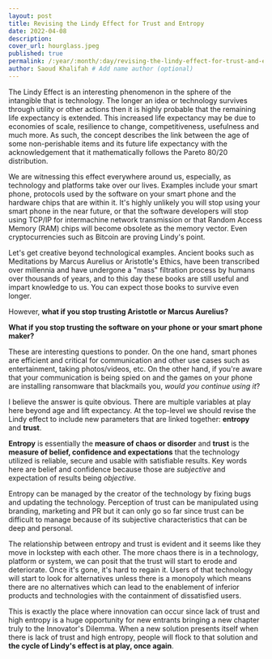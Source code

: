 ```yaml
---
layout: post
title: Revising the Lindy Effect for Trust and Entropy
date: 2022-04-08
description: 
cover_url: hourglass.jpeg
published: true
permalink: /:year/:month/:day/revising-the-lindy-effect-for-trust-and-entropy
author: Saoud Khalifah # Add name author (optional)
---
```

The Lindy Effect is an interesting phenomenon in the sphere of the intangible that is technology. The longer an idea or technology survives through utility or other actions then it is highly probable that the remaining life expectancy is extended. This increased life expectancy may be due to economies of scale, resilience to change, competitiveness, usefulness and much more. As such, the concept describes the link between the age of some non-perishable items and its future life expectancy with the acknowledgement that it mathematically follows the Pareto 80/20 distribution.

We are witnessing this effect everywhere around us, especially, as technology and platforms take over our lives. Examples include your smart phone, protocols used by the software on your smart phone and the hardware chips that are within it. It's highly unlikely you will stop using your smart phone in the near future, or that the software developers will stop using TCP/IP for intermachine network transmission or that Random Access Memory (RAM) chips will become obsolete as the memory vector. Even cryptocurrencies such as Bitcoin are proving Lindy's point. 

Let's get creative beyond technological examples. Ancient books such as Meditations by Marcus Aurelius or Aristotle's Ethics, have been transcribed over millennia and have undergone a "mass" filtration process by humans over thousands of years, and to this day these books are still useful and impart knowledge to us. You can expect those books to survive even longer.


However, **what if you stop trusting Aristotle or Marcus Aurelius?**

**What if you stop trusting the software on your phone or your smart phone maker?**

These are interesting questions to ponder. On the one hand, smart phones are efficient and critical for communication and other use cases such as entertainment, taking photos/videos, etc. On the other hand, if you're aware that your communication is being spied on and the games on your phone are installing ransomware that blackmails you, *would you continue using it*?

I believe the answer is quite obvious. There are multiple variables at play here beyond age and lift expectancy. At the top-level we should revise the Lindy effect to include new parameters that are linked together: **entropy** and **trust**.

**Entropy** is essentially the **measure of chaos or disorder** and **trust** is the **measure of belief, confidence and expectations** that the technology utilized is reliable, secure and usable with satisfiable results. Key words here are belief and confidence because those are *subjective* and expectation of results being *objective*. 

Entropy can be managed by the creator of the technology by fixing bugs and updating the technology. Perception of trust can be manipulated using branding, marketing and PR but it can only go so far since trust can be difficult to manage because of its subjective characteristics that can be deep and personal.

The relationship between entropy and trust is evident and it seems like they move in lockstep with each other. The more chaos there is in a technology, platform or system, we can posit that the trust will start to erode and deteriorate. Once it's gone, it's hard to regain it. Users of that technology will start to look for alternatives unless there is a monopoly which means there are no alternatives which can lead to the enablement of inferior products and technologies with the containment of dissatisfied users.

This is exactly the place where innovation can occur since lack of trust and high entropy is a huge opportunity for new entrants bringing a new chapter truly to the Innovator's Dilemma. When a new solution presents itself when there is lack of trust and high entropy, people will flock to that solution and **the cycle of Lindy's effect is at play, once again**.
